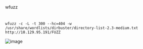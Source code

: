 wfuzz
#
```
wfuzz -c -L -t 300 --hc=404 -w /usr/share/wordlists/dirbuster/directory-list-2.3-medium.txt http://10.129.95.191/FUZZ
```
![image](https://user-images.githubusercontent.com/61821641/149973035-721f7c68-3f64-4397-9c3b-1d8b5d8ffaec.png)
